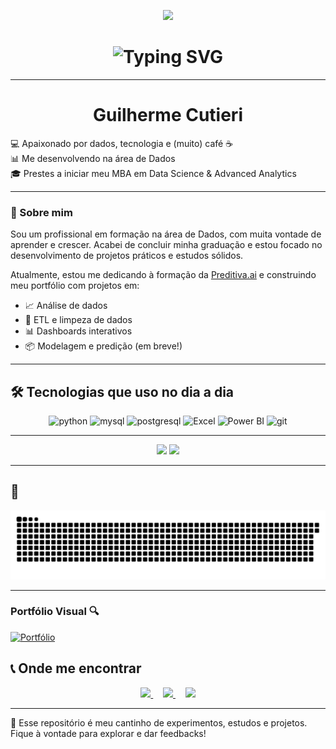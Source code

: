 <p align="center">
  <img src="https://capsule-render.vercel.app/api?type=waving&color=FF0000&height=200&section=header&fontColor=ffffff&fontSize=35&fontAlign=50&fontAlignY=40" />
</p>

<h1 align="center">
  <img src="https://readme-typing-svg.herokuapp.com?font=Fira+Code&size=30&duration=2000&pause=1000&color=FF0000&center=true&vCenter=true&width=600&lines=Bem-vindo!;Eu+sou+o+Guilherme;Welcome!;¡Bienvenido!;Bienvenue!;Willkommen!;Benvenuto!;ようこそ!;환영합니다!" alt="Typing SVG" />
</h1>


---

<h1 align="center">Guilherme Cutieri</h1>


💻 Apaixonado por dados, tecnologia e (muito) café ☕<br>
📊 Me desenvolvendo na área de Dados<br>
🎓 Prestes a iniciar meu MBA em Data Science & Advanced Analytics

---

### 🚀 Sobre mim

Sou um profissional em formação na área de Dados, com muita vontade de aprender e crescer. Acabei de concluir minha graduação e estou focado no desenvolvimento de projetos práticos e estudos sólidos.

Atualmente, estou me dedicando à formação da [Preditiva.ai](https://preditiva.ai/) e construindo meu portfólio com projetos em:

- 📈 Análise de dados  
- 🧹 ETL e limpeza de dados  
- 📊 Dashboards interativos  
- 📦 Modelagem e predição (em breve!)


---

## 🛠️ Tecnologias que uso no dia a dia

<p align="center">
  <img src="https://cdn.jsdelivr.net/gh/devicons/devicon/icons/python/python-original.svg" height="40" alt="python" />
  <img src="https://cdn.jsdelivr.net/gh/devicons/devicon/icons/mysql/mysql-original.svg" height="40" alt="mysql" />
  <img src="https://cdn.jsdelivr.net/gh/devicons/devicon/icons/postgresql/postgresql-original.svg" height="40" alt="postgresql" />
  <img src="https://img.icons8.com/color/48/000000/microsoft-excel-2019.png" height="40" alt="Excel" />
  <img src="https://img.icons8.com/color/48/000000/power-bi.png" height="40" alt="Power BI" />
  <img src="https://cdn.jsdelivr.net/gh/devicons/devicon/icons/git/git-original.svg" height="40" alt="git" />
</p>

---



<p align="center">
  <img src="https://github-readme-stats.vercel.app/api?username=Cutieri&show_icons=true&theme=radical&icon_color=FF0000&title_color=FF0000&text_color=ffffff" height="160"/>
  <img src="https://github-readme-stats.vercel.app/api/top-langs/?username=Cutieri&layout=compact&theme=radical&title_color=FF0000&text_color=ffffff" height="160"/>
</p>

---

## 🐍

![snake gif](https://github.com/Cutieri/Cutieri/blob/output/github-contribution-grid-snake.svg)

---

### Portfólio Visual 🔍

  <a href="https://sites.google.com/view/guilherme-cutieri-portfolio/in%C3%ADcio" target="_blank">
    <img src="https://img.shields.io/badge/Portfólio-E60023?style=for-the-badge&logo=google-chrome&logoColor=white" alt="Portfólio"/>
  </a>

## 📞 Onde me encontrar

<p align="center">
  <a href="mailto:cutieriguilherme@gmail.com" target="_blank">
    <img src="https://img.icons8.com/ios-filled/50/FF0000/gmail.png" height="30"/> <span style="color:white;"></span>
  </a> &nbsp;&nbsp;&nbsp;
  <a href="https://wa.me/5511945192928" target="_blank">
    <img src="https://img.icons8.com/ios-filled/50/FF0000/whatsapp.png" height="30"/> <span style="color:white;"></span>
  </a> &nbsp;&nbsp;&nbsp;
  <a href="https://www.linkedin.com/in/guilherme-cutieri-42003036b/" target="_blank">
    <img src="https://img.icons8.com/ios-filled/50/FF0000/linkedin.png" height="30"/> <span style="color:white;"></span>
  </a>
</p>

---

📌 Esse repositório é meu cantinho de experimentos, estudos e projetos. Fique à vontade para explorar e dar feedbacks!

